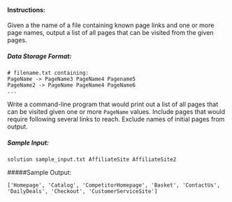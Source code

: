 #### Instructions:

Given a the name of a file containing known page links and one or more page names, output a list of all pages that can be visited from the given pages.

##### Data Storage Format:
```
# filename.txt containing:
PageName -> PageName3 PageName4 Pagename5
PageName2 -> PageName PageName4 PageName6
...
```
Write a command-line program that would print out a list of all pages that can be visited given one or more `PageName` values. Include pages that would require following several links to reach. Exclude names of initial pages from output.

##### Sample Input:
```
solution sample_input.txt AffiliateSite AffiliateSite2
```
#####Sample Output:
```
['Homepage', 'Catalog', 'CompetitorHomepage', 'Basket', 'ContactUs', 'DailyDeals', 'Checkout', 'CustomerServiceSite']
```

